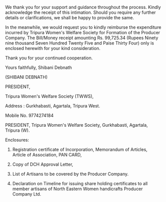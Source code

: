 We thank you for your support and guidance throughout the process. Kindly acknowledge the receipt of this intimation. Should you require any further details or clarifications, we shall be happy to provide the same.

In the meanwhile, we would request you to kindly reimburse the expenditure incurred by Tripura Women's Welfare Society for Formation of the Producer Company. The Bill/Money receipt amounting Rs. 99,725.34 (Rupees Ninety nine thousand Seven Hundred Twenty Five and Paise Thirty Four) only is enclosed herewith for your kind consideration.

Thank you for your continued cooperation.

Yours faithfully,
Shibani Debnath

(SHIBANI DEBNATH)

PRESIDENT,

Tripura Women's Welfare Society (TWWS),

Address : Gurkhabasti, Agartala, Tripura West.

Mobile No. 9774274184

PRESIDENT,
Tripura Women's Welfare Society,
Gurkhabasti, Agartala,
Tripura (W).

Enclosures:

1. Registration certificate of Incorporation, Memorandum of Articles, Article of Association, PAN CARD,

2. Copy of DCH Approval Letter,

3. List of Artisans to be covered by the Producer Company.

4. Declaration on Timeline for issuing share holding certificates to all member artisans of North Eastern Women handicrafts Producer Company Ltd.